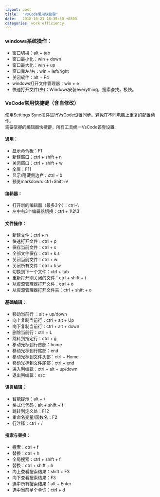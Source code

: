 ```yaml
---
layout: post
title:  "VsCode常用快捷键"
date:   2018-10-21 18:35:30 +0800
categories: work efficiency
---
```

### windows系统操作：
+ 窗口切换：alt + tab
+ 窗口最小化：win + down
+ 窗口最大化：win + up
+ 窗口靠左/右：win + left/right
+ 关闭软件：alt + F4
+ windows打开文件管理器：win + e
+ 快速打开文件(夹)：Windows安装everything，搜索查找，极快。

### VsCode常用快捷键（含自修改）
使用Settings Sync插件进行VsCode设置同步。避免在不同电脑上重复的配置动作。  
需要掌握的编辑器快捷键，所有工具统一VsCode该套设置:  
#### 通用：
+ 显示命令板：F1
+ 新建窗口：ctrl + shift + n
+ 关闭窗口：ctrl + shift + w
+ 全屏：F11
+ 显示/隐藏侧边栏：ctrl + b
+ 预览markdown: ctrl+Shift+V

#### 编辑器：
+ 打开新的编辑器（最多3个）：ctrl+\
+ 左中右3个编辑器切换：ctrl + 1\2\3

#### 文件操作：
+ 新建文件：ctrl + n
+ 快速打开文件：ctrl + p
+ 保存当前文件：ctrl + s
+ 全部文件保存：ctrl + k s
+ 关闭当前文件：ctrl + w
+ 关闭所有文件：ctrl + k w
+ 切换到下一个文件：ctrl + tab
+ 重新打开刚关闭的文件：ctrl + shift + t
+ 从资源管理器打开文件：ctrl + o
+ 从资源管理器打开文件夹：ctrl + shift + o

#### 基础编辑：
+ 移动当前行 ：alt + up/down
+ 向上复制当前行：ctrl + alt + Up 
+ 向下复制当前行：ctrl + alt + down 
+ 删除当前行：ctrl + L
+ 跳转到指定行：ctrl + g
+ 移动光标到行首部：home
+ 移动光标到行尾部：end
+ 移动光标到文件头部：ctrl + Home
+ 移动光标到文件尾部：ctrl + end
+ 进入列编辑：ctrl + alt + up/down
+ 退出列编辑：esc

#### 语言编辑：
+ 智能提示：alt + /
+ 格式化代码：alt + shift + f
+ 跳转到定义处：F12
+ 重命名变量/函数名：F2
+ 行注释：ctrl + /

#### 搜索与替换：
+ 搜索：ctrl + f
+ 替换：ctrl + h
+ 全局搜索：ctrl + shift + f
+ 替换：ctrl + shift + h
+ 向上查看搜索结果：shift + F3
+ 向下查看搜索结果：F3
+ 选中所有搜索结果：alt + Enter
+ 选中当前单个单词：ctrl + d